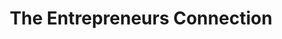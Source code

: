---
title: "The Entrepreneurs Connection"
url: /dayton/the-entrepreneurs-connection/
shop: Allgemein
---